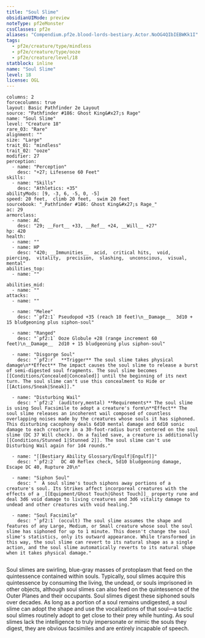 ```yaml
---
title: "Soul Slime"
obsidianUIMode: preview
noteType: pf2eMonster
cssClasses: pf2e
aliases: "Compendium.pf2e.blood-lords-bestiary.Actor.NoOG4QIbIEBWKk1I" 
tags:
  - pf2e/creature/type/mindless
  - pf2e/creature/type/ooze
  - pf2e/creature/level/18
statblock: inline
name: "Soul Slime"
level: 18
license: OGL
---
```


```statblock
columns: 2
forcecolumns: true
layout: Basic Pathfinder 2e Layout
source: "Pathfinder #186: Ghost King&#x27;s Rage"
name: "Soul Slime"
level: "Creature 18"
rare_03: "Rare"
alignment: ""
size: "Large"
trait_01: "mindless"
trait_02: "ooze"
modifier: 27
perception:
  - name: "Perception"
    desc: "+27; Lifesense 60 Feet"
skills:
  - name: "Skills"
    desc: "Athletics: +35"
abilityMods: [9, -3, 6, -5, 0, -5]
speed: 20 feet,  climb 20 feet,  swim 20 feet
sourcebook: "_Pathfinder #186: Ghost King&#x27;s Rage_"
ac: 29
armorclass:
  - name: AC
    desc: "29; __Fort__ +33, __Ref__ +24, __Will__ +27"
hp: 420
health:
  - name: ""
  - name: HP
    desc: "420; __Immunities__  acid,  critical hits,  void,  piercing,  vitality,  precision,  slashing,  unconscious,  visual,  mental"
abilities_top:
  - name: ""

abilities_mid:
  - name: ""
attacks:
  - name: ""

  - name: "Melee"
    desc: "`pf2:1` Pseudopod +35 (reach 10 feet)\n__Damage__  3d10 + 15 bludgeoning plus siphon-soul"

  - name: "Ranged"
    desc: "`pf2:1` Ooze Globule +28 (range increment 60 feet)\n__Damage__  2d10 + 15 bludgeoning plus siphon-soul"

  - name: "Disgorge Soul"
    desc: "`pf2:r`  **Trigger** The soul slime takes physical damage\n**Effect** The impact causes the soul slime to release a burst of semi-digested soul fragments. The soul slime becomes [[Conditions/Concealed|Concealed]] until the beginning of its next turn. The soul slime can't use this concealment to Hide or [[Actions/Sneak|Sneak]]."

  - name: "Disturbing Wail"
    desc: "`pf2:2` (auditory,mental) **Requirements** The soul slime is using Soul Facsimile to adopt a creature's form\n**Effect** The soul slime releases an incoherent wail composed of countless overlapping noises made by the creatures whose souls it has siphoned. This disturbing cacophony deals 6d10 mental damage and 6d10 sonic damage to each creature in a 30-foot-radius burst centered on the soul slime (DC 37 Will check). On a failed save, a creature is additionally [[Conditions/Stunned 1|Stunned 2]]. The soul slime can't use Disturbing Wail again for 1d4 rounds."

  - name: "[[Bestiary Ability Glossary/Engulf|Engulf]]"
    desc: "`pf2:2`  DC 40 Reflex check, 5d10 bludgeoning damage, Escape DC 40, Rupture 20\n"

  - name: "Siphon Soul"
    desc: "  A soul slime's touch siphons away portions of a creature's soul. Its Strikes affect incorporeal creatures with the effects of a _[[Equipment/Ghost Touch|Ghost Touch]]_ property rune and deal 3d6 void damage to living creatures and 3d6 vitality damage to undead and other creatures with void healing."

  - name: "Soul Facsimile"
    desc: "`pf2:1` (occult) The soul slime assumes the shape and features of any Large, Medium, or Small creature whose soul the soul slime has siphoned for up to 1 minute. This doesn't change the soul slime's statistics, only its outward appearance. While transformed in this way, the soul slime can revert to its natural shape as a single action, and the soul slime automatically reverts to its natural shape when it takes physical damage."
 
```



Soul slimes are swirling, blue-gray masses of protoplasm that feed on the quintessence contained within souls. Typically, soul slimes acquire this quintessence by consuming the living, the undead, or souls imprisoned in other objects, although soul slimes can also feed on the quintessence of the Outer Planes and their occupants. Soul slimes digest these siphoned souls over decades. As long as a portion of a soul remains undigested, a soul slime can adopt the shape and use the vocalizations of that soul—a tactic soul slimes routinely adopt to get close to their prey while hunting. As soul slimes lack the intelligence to truly impersonate or mimic the souls they digest, they are obvious facsimiles and are entirely incapable of speech.
